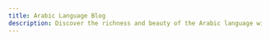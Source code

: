 ```yaml
---
title: Arabic Language Blog
description: Discover the richness and beauty of the Arabic language with our valuable insights, tips, and lessons. Our blog is a great resource for language learners of all levels.
---
```


